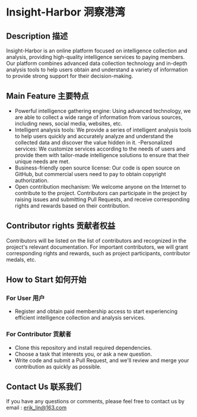 # Insight-Harbor 洞察港湾

## Description 描述
Insight-Harbor is an online platform focused on intelligence collection and analysis, providing high-quality intelligence services to paying members. Our platform combines advanced data collection technology and in-depth analysis tools to help users obtain and understand a variety of information to provide strong support for their decision-making.

## Main Feature 主要特点
- Powerful intelligence gathering engine: Using advanced technology, we are able to collect a wide range of information from various sources, including news, social media, websites, etc.
- Intelligent analysis tools: We provide a series of intelligent analysis tools to help users quickly and accurately analyze and understand the collected data and discover the value hidden in it.
-Personalized services: We customize services according to the needs of users and provide them with tailor-made intelligence solutions to ensure that their unique needs are met.
- Business-friendly open source license: Our code is open source on GitHub, but commercial users need to pay to obtain copyright authorization.
- Open contribution mechanism: We welcome anyone on the Internet to contribute to the project. Contributors can participate in the project by raising issues and submitting Pull Requests, and receive corresponding rights and rewards based on their contribution.

## Contributor rights 贡献者权益
Contributors will be listed on the list of contributors and recognized in the project's relevant documentation.
For important contributors, we will grant corresponding rights and rewards, such as project participants, contributor medals, etc.

## How to Start 如何开始
### For User 用户
- Register and obtain paid membership access to start experiencing efficient intelligence collection and analysis services.
### For Contributor 贡献者
- Clone this repository and install required dependencies.
- Choose a task that interests you, or ask a new question.
- Write code and submit a Pull Request, and we'll review and merge your contribution as quickly as possible.

## Contact Us 联系我们
If you have any questions or comments, please feel free to contact us by email : erik_lin@163.com 
